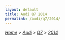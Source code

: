 ```yaml
---
layout: default
title: Audi Q7 2014
permalink: /audi/q7/2014/
---
```

[*Home*](/) > [*Audi*](/audi/) > [*Q7*](/audi/q7/) > [*2014*](/audi/q7/2014/)
